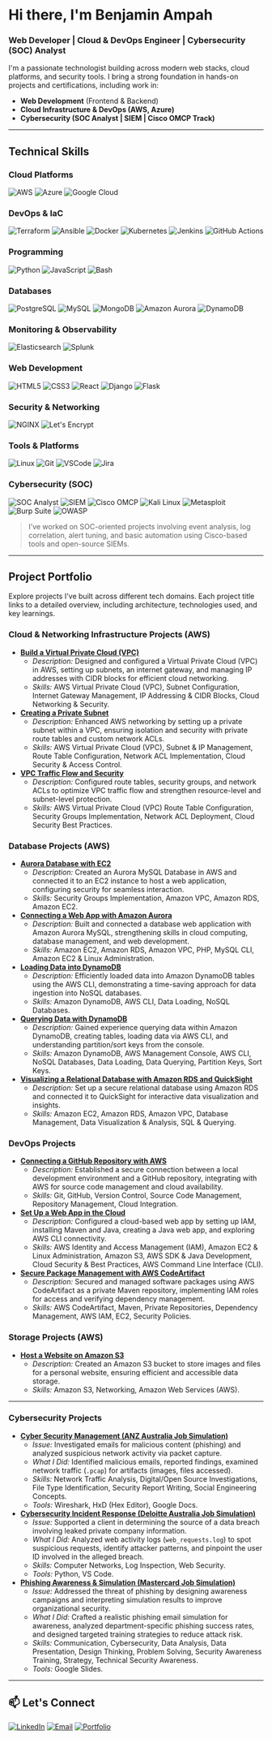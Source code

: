 # Hi there, I'm Benjamin Ampah

### Web Developer | Cloud & DevOps Engineer | Cybersecurity (SOC) Analyst

I'm a passionate technologist building across modern web stacks, cloud platforms, and security tools. I bring a strong foundation in hands-on projects and certifications, including work in:

- **Web Development** (Frontend & Backend)
- **Cloud Infrastructure & DevOps (AWS, Azure)**
- **Cybersecurity (SOC Analyst | SIEM | Cisco OMCP Track)**

---
##  Technical Skills

###  Cloud Platforms
![AWS](https://img.shields.io/badge/AWS-232F3E?style=flat&logo=amazon-aws&logoColor=white)
![Azure](https://img.shields.io/badge/Azure-0078D4?style=flat&logo=microsoft-azure&logoColor=white)
![Google Cloud](https://img.shields.io/badge/Google_Cloud-4285F4?style=flat&logo=google-cloud&logoColor=white)

### DevOps & IaC
![Terraform](https://img.shields.io/badge/Terraform-623CE4?style=flat&logo=terraform&logoColor=white)
![Ansible](https://img.shields.io/badge/Ansible-EE0000?style=flat&logo=ansible&logoColor=white)
![Docker](https://img.shields.io/badge/Docker-2496ED?style=flat&logo=docker&logoColor=white)
![Kubernetes](https://img.shields.io/badge/Kubernetes-326CE5?style=flat&logo=kubernetes&logoColor=white)
![Jenkins](https://img.shields.io/badge/Jenkins-D24939?style=flat&logo=jenkins&logoColor=white)
![GitHub Actions](https://img.shields.io/badge/GitHub_Actions-2088FF?style=flat&logo=github-actions&logoColor=white)

###  Programming
![Python](https://img.shields.io/badge/Python-3776AB?style=flat&logo=python&logoColor=white)
![JavaScript](https://img.shields.io/badge/JavaScript-F7DF1E?style=flat&logo=javascript&logoColor=black)
![Bash](https://img.shields.io/badge/Bash-4EAA25?style=flat&logo=gnu-bash&logoColor=white)

###  Databases
![PostgreSQL](https://img.shields.io/badge/PostgreSQL-4169E1?style=flat&logo=postgresql&logoColor=white)
![MySQL](https://img.shields.io/badge/MySQL-4479A1?style=flat&logo=mysql&logoColor=white)
![MongoDB](https://img.shields.io/badge/MongoDB-47A248?style=flat&logo=mongodb&logoColor=white)
![Amazon Aurora](https://img.shields.io/badge/Amazon_Aurora-232F3E?style=flat&logo=amazon-aws&logoColor=white)
![DynamoDB](https://img.shields.io/badge/Amazon_DynamoDB-4053D6?style=flat&logo=amazon-dynamodb&logoColor=white)

###  Monitoring & Observability
<!--![Prometheus](https://img.shields.io/badge/Prometheus-E6522C?style=flat&logo=prometheus&logoColor=white)-->
<!--![Grafana](https://img.shields.io/badge/Grafana-F46800?style=flat&logo=grafana&logoColor=white)-->
![Elasticsearch](https://img.shields.io/badge/Elasticsearch-005571?style=flat&logo=elasticsearch&logoColor=white)
![Splunk](https://img.shields.io/badge/Splunk-000000?style=flat&logo=splunk&logoColor=white)

###  Web Development
![HTML5](https://img.shields.io/badge/HTML5-E34F26?style=flat&logo=html5&logoColor=white)
![CSS3](https://img.shields.io/badge/CSS3-1572B6?style=flat&logo=css3&logoColor=white)
![React](https://img.shields.io/badge/React-61DAFB?style=flat&logo=react&logoColor=black)
![Django](https://img.shields.io/badge/Django-092E20?style=flat&logo=django&logoColor=white)
![Flask](https://img.shields.io/badge/Flask-000000?style=flat&logo=flask&logoColor=white)

###  Security & Networking
![NGINX](https://img.shields.io/badge/NGINX-009639?style=flat&logo=nginx&logoColor=white)
![Let's Encrypt](https://img.shields.io/badge/Let's_Encrypt-003A70?style=flat&logo=lets-encrypt&logoColor=white)

### Tools & Platforms
![Linux](https://img.shields.io/badge/Linux-FCC624?style=flat&logo=linux&logoColor=black)
![Git](https://img.shields.io/badge/Git-F05032?style=flat&logo=git&logoColor=white)
![VSCode](https://img.shields.io/badge/VSCode-007ACC?style=flat&logo=visual-studio-code&logoColor=white)
![Jira](https://img.shields.io/badge/Jira-0052CC?style=flat&logo=jira&logoColor=white)


### Cybersecurity (SOC)
![SOC Analyst](https://img.shields.io/badge/SOC_Analyst-0F9D58?style=flat&logo=security&logoColor=white)
![SIEM](https://img.shields.io/badge/SIEM-003366?style=flat&logo=splunk&logoColor=white)
![Cisco OMCP](https://img.shields.io/badge/Cisco_OMCP_Track-1D63ED?style=flat&logo=cisco&logoColor=white)
![Kali Linux](https://img.shields.io/badge/Kali_Linux-557C94?style=flat&logo=kalilinux&logoColor=white)
![Metasploit](https://img.shields.io/badge/Metasploit-EA2D2D?style=flat)
![Burp Suite](https://img.shields.io/badge/Burp_Suite-000000?style=flat)
![OWASP](https://img.shields.io/badge/OWASP-000000?style=flat&logo=owasp&logoColor=white)

> I’ve worked on SOC-oriented projects involving event analysis, log correlation, alert tuning, and basic automation using Cisco-based tools and open-source SIEMs.

---

## Project Portfolio

Explore projects I've built across different tech domains. Each project title links to a detailed overview, including architecture, technologies used, and key learnings.

### Cloud & Networking Infrastructure Projects (AWS)
* **[Build a Virtual Private Cloud (VPC)](YOUR_VPC_BUILD_LINK_HERE)**
    * *Description:* Designed and configured a Virtual Private Cloud (VPC) in AWS, setting up subnets, an internet gateway, and managing IP addresses with CIDR blocks for efficient cloud networking.
    * *Skills:* AWS Virtual Private Cloud (VPC), Subnet Configuration, Internet Gateway Management, IP Addressing & CIDR Blocks, Cloud Networking & Security.
* **[Creating a Private Subnet](YOUR_PRIVATE_SUBNET_LINK_HERE)**
    * *Description:* Enhanced AWS networking by setting up a private subnet within a VPC, ensuring isolation and security with private route tables and custom network ACLs.
    * *Skills:* AWS Virtual Private Cloud (VPC), Subnet & IP Management, Route Table Configuration, Network ACL Implementation, Cloud Security & Access Control.
* **[VPC Traffic Flow and Security](YOUR_VPC_TRAFFIC_LINK_HERE)**
    * *Description:* Configured route tables, security groups, and network ACLs to optimize VPC traffic flow and strengthen resource-level and subnet-level protection.
    * *Skills:* AWS Virtual Private Cloud (VPC) Route Table Configuration, Security Groups Implementation, Network ACL Deployment, Cloud Security Best Practices.

### Database Projects (AWS)
* **[Aurora Database with EC2](YOUR_AURORA_EC2_LINK_HERE)**
    * *Description:* Created an Aurora MySQL Database in AWS and connected it to an EC2 instance to host a web application, configuring security for seamless interaction.
    * *Skills:* Security Groups Implementation, Amazon VPC, Amazon RDS, Amazon EC2.
* **[Connecting a Web App with Amazon Aurora](YOUR_WEB_APP_AURORA_LINK_HERE)**
    * *Description:* Built and connected a database web application with Amazon Aurora MySQL, strengthening skills in cloud computing, database management, and web development.
    * *Skills:* Amazon EC2, Amazon RDS, Amazon VPC, PHP, MySQL CLI, Amazon EC2 & Linux Administration.
* **[Loading Data into DynamoDB](YOUR_DYNAMODB_LOAD_LINK_HERE)**
    * *Description:* Efficiently loaded data into Amazon DynamoDB tables using the AWS CLI, demonstrating a time-saving approach for data ingestion into NoSQL databases.
    * *Skills:* Amazon DynamoDB, AWS CLI, Data Loading, NoSQL Databases.
* **[Querying Data with DynamoDB](YOUR_DYNAMODB_QUERY_LINK_HERE)**
    * *Description:* Gained experience querying data within Amazon DynamoDB, creating tables, loading data via AWS CLI, and understanding partition/sort keys from the console.
    * *Skills:* Amazon DynamoDB, AWS Management Console, AWS CLI, NoSQL Databases, Data Loading, Data Querying, Partition Keys, Sort Keys.
* **[Visualizing a Relational Database with Amazon RDS and QuickSight](YOUR_RDS_QUICKSIGHT_LINK_HERE)**
    * *Description:* Set up a secure relational database using Amazon RDS and connected it to QuickSight for interactive data visualization and insights.
    * *Skills:* Amazon EC2, Amazon RDS, Amazon VPC, Database Management, Data Visualization & Analysis, SQL & Querying.

### DevOps Projects
* **[Connecting a GitHub Repository with AWS](YOUR_GITHUB_AWS_LINK_HERE)**
    * *Description:* Established a secure connection between a local development environment and a GitHub repository, integrating with AWS for source code management and cloud availability.
    * *Skills:* Git, GitHub, Version Control, Source Code Management, Repository Management, Cloud Integration.
* **[Set Up a Web App in the Cloud](YOUR_WEB_APP_SETUP_LINK_HERE)**
    * *Description:* Configured a cloud-based web app by setting up IAM, installing Maven and Java, creating a Java web app, and exploring AWS CLI connectivity.
    * *Skills:* AWS Identity and Access Management (IAM), Amazon EC2 & Linux Administration, Amazon S3, AWS SDK & Java Development, Cloud Security & Best Practices, AWS Command Line Interface (CLI).
* **[Secure Package Management with AWS CodeArtifact](YOUR_CODEARTIFACT_LINK_HERE)**
    * *Description:* Secured and managed software packages using AWS CodeArtifact as a private Maven repository, implementing IAM roles for access and verifying dependency management.
    * *Skills:* AWS CodeArtifact, Maven, Private Repositories, Dependency Management, AWS IAM, EC2, Security Policies.

### Storage Projects (AWS)
* **[Host a Website on Amazon S3](YOUR_S3_WEBSITE_LINK_HERE)**
    * *Description:* Created an Amazon S3 bucket to store images and files for a personal website, ensuring efficient and accessible data storage.
    * *Skills:* Amazon S3, Networking, Amazon Web Services (AWS).

---
### Cybersecurity Projects
* **[Cyber Security Management (ANZ Australia Job Simulation)](YOUR_ANZ_CYBER_LINK_HERE)**
    * *Issue:* Investigated emails for malicious content (phishing) and analyzed suspicious network activity via packet capture.
    * *What I Did:* Identified malicious emails, reported findings, examined network traffic (`.pcap`) for artifacts (images, files accessed).
    * *Skills:* Network Traffic Analysis, Digital/Open Source Investigations, File Type Identification, Security Report Writing, Social Engineering Concepts.
    * *Tools:* Wireshark, HxD (Hex Editor), Google Docs.
* **[Cybersecurity Incident Response (Deloitte Australia Job Simulation)](YOUR_DELOITTE_CYBER_LINK_HERE)**
    * *Issue:* Supported a client in determining the source of a data breach involving leaked private company information.
    * *What I Did:* Analyzed web activity logs (`web_requests.log`) to spot suspicious requests, identify attacker patterns, and pinpoint the user ID involved in the alleged breach.
    * *Skills:* Computer Networks, Log Inspection, Web Security.
    * *Tools:* Python, VS Code.
* **[Phishing Awareness & Simulation (Mastercard Job Simulation)](YOUR_MASTERCARD_CYBER_LINK_HERE)**
    * *Issue:* Addressed the threat of phishing by designing awareness campaigns and interpreting simulation results to improve organizational security.
    * *What I Did:* Crafted a realistic phishing email simulation for awareness, analyzed department-specific phishing success rates, and designed targeted training strategies to reduce attack risk.
    * *Skills:* Communication, Cybersecurity, Data Analysis, Data Presentation, Design Thinking, Problem Solving, Security Awareness Training, Strategy, Technical Security Awareness.
    * *Tools:* Google Slides.


---

## 📫 Let's Connect

[![LinkedIn](https://img.shields.io/badge/LinkedIn-0A66C2?style=flat&logo=linkedin&logoColor=white)](https://www.linkedin.com/in/benjamin-ampah/)
[![Email](https://img.shields.io/badge/Email-D14836?style=flat&logo=gmail&logoColor=white)](mailto:benkwameampah@gmail.com)
[![Portfolio](https://img.shields.io/badge/Portfolio-Website-0A66C2?style=flat&logo=internet-explorer&logoColor=white)](https://ampahben.netlify.app/)
